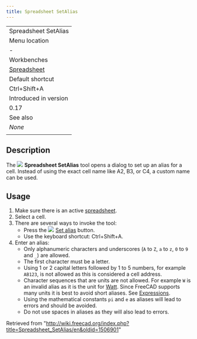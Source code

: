 ```yaml
---
title: Spreadsheet SetAlias
---
```


|                                                               |
| ------------------------------------------------------------- |
| Spreadsheet SetAlias                                          |
| Menu location                                                 |
| -                                                             |
| Workbenches                                                   |
| [Spreadsheet](/Spreadsheet_Workbench "Spreadsheet Workbench") |
| Default shortcut                                              |
| Ctrl+Shift+A                                                  |
| Introduced in version                                         |
| 0.17                                                          |
| See also                                                      |
| _None_                                                        |
|                                                               |

## Description

The ![](/images/Spreadsheet_SetAlias.svg) **Spreadsheet SetAlias** tool opens a dialog to set up an alias for a cell. Instead of using the exact cell name like A2, B3, or C4, a custom name can be used.

## Usage

1. Make sure there is an active [spreadsheet](/Spreadsheet_CreateSheet "Spreadsheet CreateSheet").
2. Select a cell.
3. There are several ways to invoke the tool:
   - Press the ![](/images/Spreadsheet_SetAlias.svg) [Set alias](/Spreadsheet_SetAlias "Spreadsheet SetAlias") button.
   - Use the keyboard shortcut: Ctrl+Shift+A.
4. Enter an alias:
   - Only alphanumeric characters and underscores (`A` to `Z`, `a` to `z`, `0` to `9` and `_`) are allowed.
   - The first character must be a letter.
   - Using 1 or 2 capital letters followed by 1 to 5 numbers, for example `AB123`, is not allowed as this is considered a cell address.
   - Character sequences that are units are not allowed. For example `W` is an invalid alias as it is the unit for [Watt](https://en.wikipedia.org/wiki/Watt). Since FreeCAD supports many units it is best to avoid short aliases. See [Expressions](/Expressions#Units "Expressions").
   - Using the mathematical constants `pi` and `e` as aliases will lead to errors and should be avoided.
   - Do not use spaces in aliases as they will also lead to errors.

Retrieved from "<http://wiki.freecad.org/index.php?title=Spreadsheet_SetAlias/en&oldid=1506901>"
